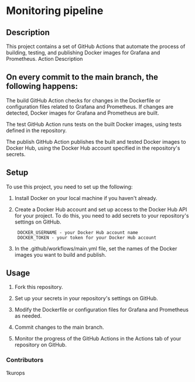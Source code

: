# Monitoring pipeline
## Description

This project contains a set of GitHub Actions that automate the process of building, testing, and publishing Docker images for Grafana and Prometheus.
Action Description

## On every commit to the main branch, the following happens:

   The build GitHub Action checks for changes in the Dockerfile or configuration files related to Grafana and Prometheus. If changes are detected, Docker images for Grafana and Prometheus are built.
    
   The test GitHub Action runs tests on the built Docker images, using tests defined in the repository.
    
   The publish GitHub Action publishes the built and tested Docker images to Docker Hub, using the Docker Hub account specified in the repository's secrets.

## Setup

To use this project, you need to set up the following:

1. Install Docker on your local machine if you haven't already.

2. Create a Docker Hub account and set up access to the Docker Hub API for your project. To do this, you need to add secrets to your repository's settings on GitHub.
        
        DOCKER_USERNAME - your Docker Hub account name
        DOCKER_TOKEN - your token for your Docker Hub account
        
3. In the .github/workflows/main.yml file, set the names of the Docker images you want to build and publish.

## Usage

1. Fork this repository.

2. Set up your secrets in your repository's settings on GitHub.
  
3. Modify the Dockerfile or configuration files for Grafana and Prometheus as needed.

4. Commit changes to the main branch.

5. Monitor the progress of the GitHub Actions in the Actions tab of your repository on GitHub.

### Contributors
1kurops
